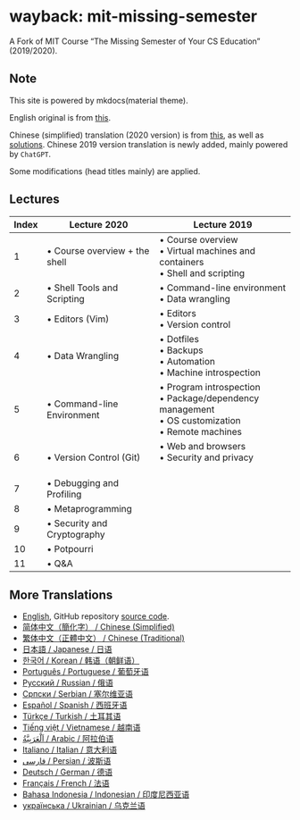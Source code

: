 # wayback: mit-missing-semester

A Fork of MIT Course “The Missing Semester of Your CS Education” (2019/2020).

## Note

This site is powered by mkdocs(material theme).

English original is from [this](https://github.com/missing-semester/missing-semester).

Chinese (simplified) translation (2020 version) is from [this](https://github.com/missing-semester-cn/missing-semester-cn.github.io), as well as [solutions](https://github.com/missing-semester-cn/missing-notes-and-solutions). Chinese 2019 version translation is newly added, mainly powered by `ChatGPT`.

Some modifications (head titles mainly) are applied.

## Lectures

| Index | Lecture 2020                  | Lecture 2019                                                                                                                      |
| ----- | ----------------------------- | --------------------------------------------------------------------------------------------------------------------------------- |
| 1     | &bull; Course overview + the shell | &bull; Course overview <br>&bull; Virtual machines and containers <br>&bull; Shell and scripting <br>                             |
| 2     | &bull; Shell Tools and Scripting   | &bull; Command-line environment <br>&bull; Data wrangling <br>                                                                    |
| 3     | &bull; Editors (Vim)               | &bull; Editors <br>&bull; Version control <br>                                                                                    |
| 4     | &bull; Data Wrangling              | &bull; Dotfiles <br>&bull; Backups <br>&bull; Automation <br>&bull; Machine introspection <br>                                    |
| 5     | &bull; Command-line Environment    | &bull; Program introspection <br>&bull; Package/dependency management <br>&bull; OS customization <br>&bull; Remote machines <br> |
| 6     | &bull; Version Control (Git)       | &bull; Web and browsers <br>&bull; Security and privacy <br> <br>                                                                 |
| 7     | &bull; Debugging and Profiling     | |
| 8     | &bull; Metaprogramming             | |
| 9     | &bull; Security and Cryptography   | |
| 10    | &bull; Potpourri                   | |
| 11    | &bull; Q&A                         | |

## More Translations

- [English](https://missing.csail.mit.edu/), GitHub repository [source code](https://github.com/missing-semester/missing-semester).
- [简体中文（簡化字） / Chinese (Simplified)](https://missing-semester-cn.github.io/)
- [繁体中文（正體中文） / Chinese (Traditional)](https://missing-semester-zh-hant.github.io/)
- [日本語 / Japanese / 日语](https://missing-semester-jp.github.io/)
- [한국어 / Korean / 韩语（朝鲜语）](https://missing-semester-kr.github.io/)
- [Português / Portuguese / 葡萄牙语](https://missing-semester-pt.github.io/)
- [Русский / Russian / 俄语](https://missing-semester-rus.github.io/)
- [Српски / Serbian / 塞尔维亚语](https://netboxify.com/missing-semester/)
- [Español / Spanish / 西班牙语](https://missing-semester-esp.github.io/)
- [Türkçe / Turkish / 土耳其语](https://missing-semester-tr.github.io/)
- [Tiếng việt / Vietnamese / 越南语](https://missing-semester-vn.github.io/)
- [اَلْعَرَبِيَّةُ / Arabic / 阿拉伯语](https://missing-semester-ar.github.io)
- [Italiano / Italian / 意大利语](https://missing-semester-it.github.io)
- [فارسی / Persian / 波斯语](https://missing-semester-fa.github.io)
- [Deutsch / German / 德语](https://missing-semester-de.github.io/)
- [Français / French / 法语](https://missing-semester-fr.github.io)
- [Bahasa Indonesia / Indonesian / 印度尼西亚语](https://missing-semester-id.github.io)
- [українська / Ukrainian / 乌克兰语](https://ua-missing-semester.github.io)
